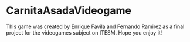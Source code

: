 # CarnitaAsadaVideogame
This game was created by Enrique Favila and Fernando Ramirez as a final project for the videogames subject on ITESM. Hope you enjoy it!
